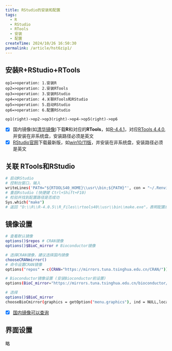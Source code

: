 ```yaml
---
title: RStudio的安装和配置
tags:
  - R
  - RStudio
  - RTools
  - 安装
  - 配置
createTime: 2024/10/26 16:50:30
permalink: /article/hst6zip1/
---
```


## 安装R+RStudio+RTools

```flow
op1=>operation: 1.安装R
op2=>operation: 2.安装RTools
op3=>operation: 3.安装RStudio
op4=>operation: 4.关联RTools和RStudio
op5=>operation: 5.启动RStudio
op6=>operation: 6.配置RStudio

op1(right)->op2->op3(right)->op4->op5(right)->op6
```

- [x] 国内镜像(如[清华镜像](https://mirrors.tuna.tsinghua.edu.cn/CRAN/))下载**R**和对应的**RTools**，如[R-4.4.1](https://mirrors.tuna.tsinghua.edu.cn/CRAN/)，对应[RTools 4.4.0](https://mirrors.tuna.tsinghua.edu.cn/CRAN/bin/windows/Rtools/rtools44/files/rtools44-6104-6039.exe), 并安装在非系统盘，安装路径必须是英文
- [x] [RStudio官网](https://posit.co/download/rstudio-desktop/)下载最新版，如[win10/11版](https://download1.rstudio.org/electron/windows/RStudio-2024.09.0-375.exe)，并安装在非系统盘，安装路径必须是英文

## 关联 RTools和RStudio

```bash
# 启动RStudio
# 控制台窗口，输入
writeLines('PATH="${RTOOLS40_HOME}\\usr\\bin;${PATH}"', con = "~/.Renviron")
# 重启Rstudio (快捷键 Ctrl+Shift+F10)
# 检验并找到配置路径是否成功
Sys.which("make")
# 返回 "D:\\R\\R-4.0.5\\R_Files\\rtools40\\usr\\bin\\make.exe"，表明配置成功
```

## 镜像设置

```bash
# 查看默认镜像
options()$repos # CRAN镜像
options()$BioC_mirror # Bioconductor镜像

# 选择CRAN镜像，建议选择国内镜像
chooseCRANmirror()
# 命令设置CRAN镜像
options("repos" = c(CRAN="https://mirrors.tuna.tsinghua.edu.cn/CRAN/")) # 清华镜像

# Bioconductor镜像设置 (安装Bioconductor前设置)
options(BioC_mirror="https://mirrors.tuna.tsinghua.edu.cn/bioconductor/") #清华镜像

# 选择
options()$BioC_mirror
chooseBioCmirror(graphics = getOption("menu.graphics"), ind = NULL,local.only = FALSE)
```

- [x] [国内镜像可以查询](https://www.bioconductor.org/about/mirrors/)

## 界面设置

略
